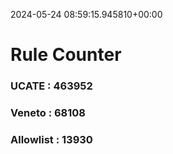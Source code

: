 2024-05-24 08:59:15.945810+00:00
# Rule Counter 
 ### UCATE : 463952

 ### Veneto : 68108

 ### Allowlist : 13930